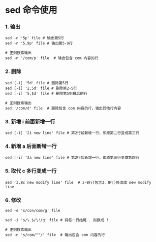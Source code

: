 # sed 命令使用

### 1. 输出

```shell
sed -n '5p' file # 输出第5行
sed -n '5,9p' file # 输出第5-9行

# 正则搜索输出
sed -n '/com/p' file  # 输出包含 com 内容的行
```

### 2. 删除

```shell
sed [-i] '5d' file # 删除第5行
sed [-i] '2,5d' file # 删除第2-5行
sed [-i] '5,$d' file # 删除第5到最后的行

# 正则搜索输出
sed '/com/d' file  # 删除包含 com 内容的行，输出其他行内容
```

### 3. 新增 i 前面新增一行

```shell
sed [-i] '2i new line' file # 第2行前新增一行，即原第二行变成第三行
```

### 4. 新增 a 后面新增一行

```shell
sed [-i] '2a new line' file # 第2行后新增一行，即原第三行变成第四行
```

### 5. 取代 c 多行变成一行

```shell
sed '3,8c new modify line' file  # 3-8行(包含3，8行)修改成 new modify line
```

### 6. 修改

```shell
sed -e 's/con/com/g' file

sed -i 's/\.$/\!/g' file # 将每一行结尾 . 则换成 !

# 正则搜索输出
sed -n 's/com/""/' file  # 输出包含 com 内容的行
```
